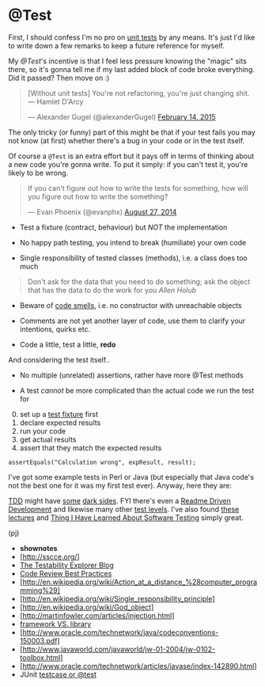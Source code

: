 @Test
=====

First, I should confess I'm no
pro on [unit tests](http://www.ibm.com/developerworks/library/j-test/j-test-pdf.pdf)
by any means.
It's just I'd like to write
down a few remarks to keep
a future reference for myself.

My *@Test*'s incentive is that
I feel less pressure knowing
the "magic" sits there, so
it's gonna tell me if my last added
block of code broke everything.
Did it passed? Then move on :)

<blockquote class="twitter-tweet" lang="en"><p lang="en" dir="ltr">[Without unit tests] You&#39;re not refactoring, you&#39;re just changing shit. — Hamlet D&#39;Arcy</p>&mdash; Alexander Gugel (@alexanderGugel) <a href="https://twitter.com/alexanderGugel/status/566656504422752257">February 14, 2015</a></blockquote>
<script async src="//platform.twitter.com/widgets.js" charset="utf-8"></script>

The only tricky (or funny)
part of this might be that
if your test fails you may
not know (at first) whether
there's a bug in your code
or in the test itself.

Of course a `@Test` is an extra effort
but it pays off in terms of thinking
about a new code you're gonna write.
To put it simply: if you can't test it,
you're likely to be wrong.

<blockquote class="twitter-tweet" lang="en"><p lang="en" dir="ltr">If you can&#39;t figure out how to write the tests for something, how will you figure out how to write the something?</p>&mdash; Evan Phoenix (@evanphx) <a href="https://twitter.com/evanphx/status/504735308932333568">August 27, 2014</a></blockquote>
<script async src="//platform.twitter.com/widgets.js" charset="utf-8"></script>

- Test a fixture (contract, behaviour)
but *NOT* the implementation

- No happy path testing, you intend
to break (humiliate) your own code

- Single responsibility of tested classes
(methods), i.e. a class does too much

> Don't ask for the data that you need to do something;
> ask the object that has the data to do the work for you
> *Allen Holub*

- Beware of [code smells](http://c2.com/cgi/wiki?CodeSmell),
i.e. no constructor with unreachable objects

- Comments are not yet another layer of code,
use them to clarify your intentions, quirks etc.

- Code a little, test a little, **redo**

And considering the test itself..

- No multiple (unrelated) assertions,
rather have more @Test methods

- A test *cannot* be more complicated than
the actual code we run the test for 

0. set up a [test fixture](https://github.com/junit-team/junit/wiki/Test-fixtures) first 
1. declare expected results
2. run your code
3. get actual results
4. assert that they match the expected results

`assertEquals("Calculation wrong", expResult, result);`

I've got some example tests in Perl or Java
(but especially that Java code's not the best one
for it was my first test ever). Anyway,
here they are:

<script src="https://gist.github.com/paveljurca/57deec705e09ac4070fc.js"></script>

[TDD](http://martinfowler.com/bliki/TestDrivenDevelopment.html) might have
[some](http://david.heinemeierhansson.com/2014/tdd-is-dead-long-live-testing.html)
[dark sides](http://www.rbcs-us.com/documents/Why-Most-Unit-Testing-is-Waste.pdf).
FYI there's even a [Readme Driven Development](http://tom.preston-werner.com/2010/08/23/readme-driven-development.html)
and likewise many other [test levels](https://en.wikipedia.org/wiki/Software_testing#Testing_levels).
I've also found [these lectures](http://d3s.mff.cuni.cz/teaching/programming_practices/lecture12.html)
and [Thing I Have Learned About Software Testing](http://qntm.org/test)
simply great.

(pj)

* __shownotes__
* [http://sscce.org/]
* [The Testability Explorer Blog](http://misko.hevery.com/2008/11/04/clean-code-talks-unit-testing/)
* [Code Review Best Practices](http://kevinlondon.com/2015/05/05/code-review-best-practices.html)
* [http://en.wikipedia.org/wiki/Action_at_a_distance_%28computer_programming%29]
* [http://en.wikipedia.org/wiki/Single_responsibility_principle]
* [http://en.wikipedia.org/wiki/God_object]
* [http://martinfowler.com/articles/injection.html]
* [framework VS. library](http://stackoverflow.com/questions/148747/what-is-the-difference-between-a-framework-and-a-library/148788#148788)
* [http://www.oracle.com/technetwork/java/codeconventions-150003.pdf]
* [http://www.javaworld.com/javaworld/jw-01-2004/jw-0102-toolbox.html]
* [http://www.oracle.com/technetwork/articles/javase/index-142890.html]
* JUnit [testcase or @test](http://stackoverflow.com/questions/2635839/junit-confusion-use-extend-testcase-or-test)

